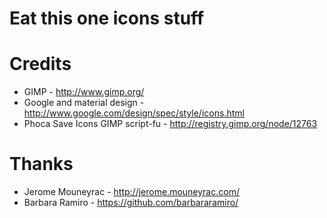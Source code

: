 # Eat this one icons stuff

# Credits
* GIMP - http://www.gimp.org/
* Google and material design - http://www.google.com/design/spec/style/icons.html
* Phoca Save Icons GIMP script-fu - http://registry.gimp.org/node/12763

# Thanks
* Jerome Mouneyrac - http://jerome.mouneyrac.com/
* Barbara Ramiro - https://github.com/barbararamiro/
